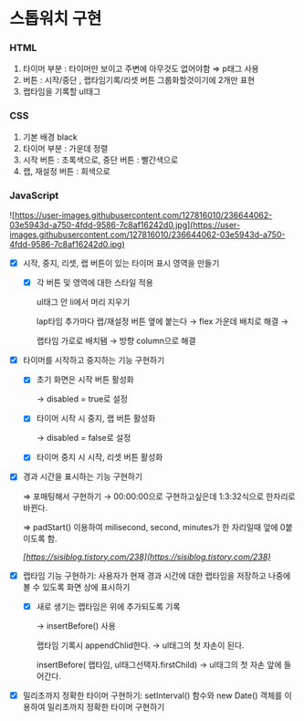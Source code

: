 # 스톱워치 구현

### HTML

1. 타이머 부분 : 타이머만 보이고 주변에 아무것도 없어야함 ⇒ p태그 사용
2. 버튼 : 시작/중단 , 랩타임기록/리셋 버튼 그룹화할것이기에 2개만 표현
3. 랩타임을 기록할 ul태그

### CSS

1.  기본 배경 black
2. 타이머 부분 : 가운데 정렬
3. 시작 버튼 : 초록색으로, 중단 버튼 : 빨간색으로
4. 랩, 재설정 버튼 : 회색으로

### JavaScript

![https://user-images.githubusercontent.com/127816010/236644062-03e5943d-a750-4fdd-9586-7c8af16242d0.jpg](https://user-images.githubusercontent.com/127816010/236644062-03e5943d-a750-4fdd-9586-7c8af16242d0.jpg)

- [x]  시작, 중지, 리셋, 랩 버튼이 있는 타이머 표시 영역을 만들기
    - [x]  각 버튼 및 영역에 대한 스타일 적용
        
        ul태그 안 li에서 머리 지우기
        
        lap타임 추가마다 랩/재설정 버튼 옆에 붙는다 → flex 가운데 배치로 해결 →
        
        랩타임 가로로 배치됌 → 방향 column으로 해결
        
- [x]  타이머를 시작하고 중지하는 기능 구현하기
    - [x]  초기 화면은 시작 버튼 활성화
        
        → disabled = true로 설정
        
    - [x]  타이머 시작 시 중지, 랩 버튼 활성화
        
        → disabled = false로 설정
        
    - [x]  타이머 중지 시 시작, 리셋 버튼 활성화
- [x]  경과 시간을 표시하는 기능 구현하기
    
    ⇒ 포매팅해서 구현하기 → 00:00:00으로 구현하고싶은데 1:3:32식으로 한자리로 바뀐다.
    
    ⇒ padStart() 이용하여 milisecond, second, minutes가 한 자리일때 앞에 0붙이도록 함.
    
    *[https://sisiblog.tistory.com/238](https://sisiblog.tistory.com/238)* 
    
- [x]  랩타임 기능 구현하기: 사용자가 현재 경과 시간에 대한 랩타임을 저장하고 나중에 볼 수 있도록 화면 상에 표시하기
    - [x]  새로 생기는 랩타임은 위에 추가되도록 기록
        
        → insertBefore() 사용 
        
        랩타임 기록시 appendChlid한다. → ul태그의 첫 자손이 된다.
        
        insertBefore( 랩타임, ul태그선택자.firstChild) → ul태그의 첫 자손 앞에 들어간다.
        
- [x]  밀리초까지 정확한 타이머 구현하기: setInterval() 함수와 new Date() 객체를 이용하여 밀리초까지 정확한 타이머 구현하기